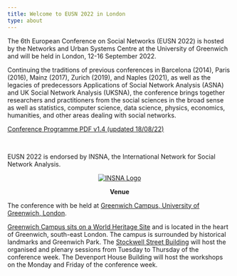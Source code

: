 ```yaml
---
title: Welcome to EUSN 2022 in London
type: about
---
```


The 6th European Conference on Social Networks (EUSN 2022) is hosted by the Networks and Urban Systems Centre at the University of Greenwich and will be held in London, 12-16 September 2022.

Continuing the traditions of previous conferences in Barcelona (2014), Paris (2016), Mainz (2017), Zurich (2019), and Naples (2021), as well as the legacies of predecessors Applications of Social Network Analysis (ASNA) and UK Social Network Analysis (UKSNA), the conference brings together researchers and practitioners from the social sciences in the broad sense as well as statistics, computer science, data science, physics, economics, humanities, and other areas dealing with social networks.

<div class="flex flex-row w-full justify-center pt-6">
<a class="px-10 py-2 text-gray-200 bg-eusnblue rounded-full shadow-md text-lg hover:bg-gray-800 hover:border-red" href="https://eusn2022.org/EUSN2022_Programme_v1.4.pdf" target="_blank">Conference Programme PDF v1.4 (updated 18/08/22)</a>
</div>
<p>&nbsp;</p>

EUSN 2022 is endorsed by INSNA, the International Network for Social Network Analysis.
<p align="center"><a title="INSNA" href="https://www.insna.org/" target="_blank" > <img class="my-12 max-w-xs mx-auto" src="/img/INSNA_logo.png" alt="INSNA Logo"></a></p>

<p align="center"><b>Venue</b></p>

The conference with be held at <a href="https://www.gre.ac.uk/about-us/campus/greenwich">Greenwich Campus, University of Greenwich, London</a>.

<a href="https://ornc.org/">Greenwich Campus sits on a World Heritage Site</a> and is located in the heart of Greenwich, south-east London. The campus is surrounded by historical landmarks and Greenwich Park. The <a href="https://www.gre.ac.uk/about-us/travel/stockwell">Stockwell Street Building</a> will host the organised and plenary sessions from Tuesday to Thursday of the conference week. The Devenport House Building will host the workshops on the Monday and Friday of the conference week.

